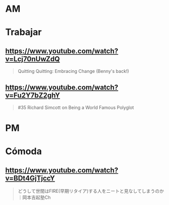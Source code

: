 # AM
# Trabajar

## https://www.youtube.com/watch?v=Lcj70nUwZdQ

> Quitting Quitting: Embracing Change (Benny's back!) 

## https://www.youtube.com/watch?v=Fu2Y7bZ2ghY

> #35 Richard Simcott on Being a World Famous Polyglot 

# PM

# Cómoda 

## https://www.youtube.com/watch?v=BDt4GjTjccY

> どうして世間はFIRE(早期リタイア)する人をニートと見なしてしまうのか｜岡本吉起塾Ch 
